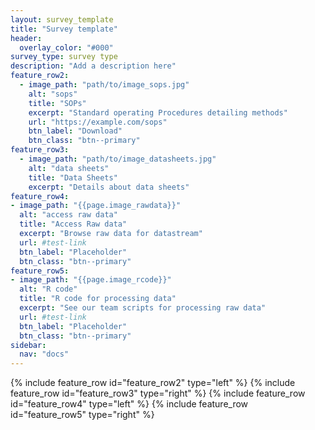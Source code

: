 ```yaml
---
layout: survey_template
title: "Survey template"
header:
  overlay_color: "#000"
survey_type: survey type
description: "Add a description here"
feature_row2:
  - image_path: "path/to/image_sops.jpg"
    alt: "sops"
    title: "SOPs"
    excerpt: "Standard operating Procedures detailing methods"
    url: "https://example.com/sops"
    btn_label: "Download"
    btn_class: "btn--primary"
feature_row3:
  - image_path: "path/to/image_datasheets.jpg"
    alt: "data sheets"
    title: "Data Sheets"
    excerpt: "Details about data sheets"
feature_row4:
- image_path: "{{page.image_rawdata}}"
  alt: "access raw data"
  title: "Access Raw data"
  excerpt: "Browse raw data for datastream"
  url: #test-link
  btn_label: "Placeholder"
  btn_class: "btn--primary"
feature_row5:
- image_path: "{{page.image_rcode}}"
  alt: "R code"
  title: "R code for processing data"
  excerpt: "See our team scripts for processing raw data"
  url: #test-link
  btn_label: "Placeholder"
  btn_class: "btn--primary"
sidebar:
  nav: "docs"
---
```


{% include feature_row id="feature_row2" type="left" %}
{% include feature_row id="feature_row3" type="right" %}
{% include feature_row id="feature_row4" type="left" %}
{% include feature_row id="feature_row5" type="right" %}
